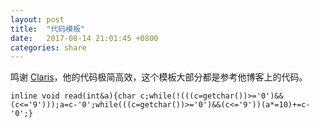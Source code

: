 ```yaml
---
layout: post
title:  "代码模板"
date:   2017-08-14 21:01:45 +0800
categories: share
---
```


鸣谢 [Claris](http://www.cnblogs.com/clrs97/)，他的代码极简高效，这个模板大部分都是参考他博客上的代码。



```
inline void read(int&a){char c;while(!(((c=getchar())>='0')&&(c<='9')));a=c-'0';while(((c=getchar())>='0')&&(c<='9'))(a*=10)+=c-'0';}
```
